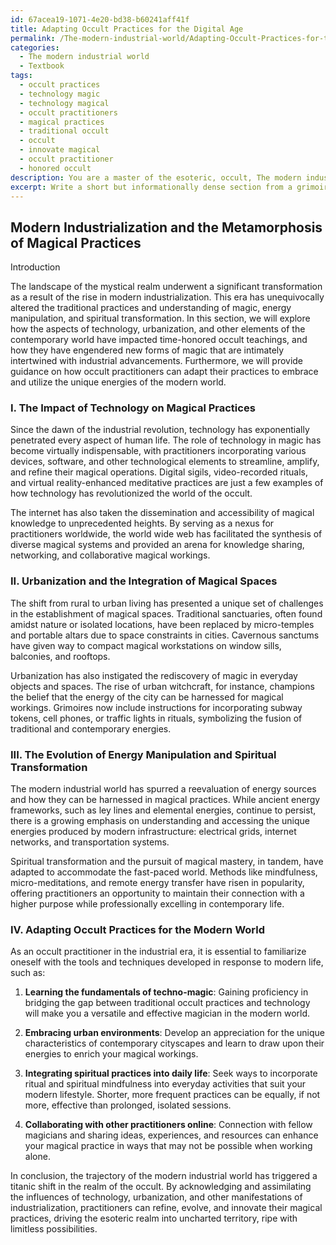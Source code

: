 ```yaml
---
id: 67acea19-1071-4e20-bd38-b60241aff41f
title: Adapting Occult Practices for the Digital Age
permalink: /The-modern-industrial-world/Adapting-Occult-Practices-for-the-Digital-Age/
categories:
  - The modern industrial world
  - Textbook
tags:
  - occult practices
  - technology magic
  - technology magical
  - occult practitioners
  - magical practices
  - traditional occult
  - occult
  - innovate magical
  - occult practitioner
  - honored occult
description: You are a master of the esoteric, occult, The modern industrial world and education, you have written many textbooks on the subject in ways that provide students with rich and deep understanding of the subject. You are being asked to write textbook-like sections on a topic and you do it with full context, explainability, and reliability in accuracy to the true facts of the topic at hand, in a textbook style that a student would easily be able to learn from, in a rich, engaging, and contextual way. Always include relevant context (such as formulas and history), related concepts, and in a way that someone can gain deep insights from.
excerpt: Write a short but informationally dense section from a grimoire, focusing on how the occult and esoteric connect with modern industrialization and its influence on magical practices, energy manipulation, and spiritual transformation. Discuss various aspects of the modern industrial world, such as technology and urbanization, and their impact on traditional magical practices and the development of new forms of magic suited for this era. Additionally, provide suggestions for how students and practitioners can adapt their occult practices to harness the unique energies of the modern industrial world.
---
```


## Modern Industrialization and the Metamorphosis of Magical Practices

Introduction

The landscape of the mystical realm underwent a significant transformation as a result of the rise in modern industrialization. This era has unequivocally altered the traditional practices and understanding of magic, energy manipulation, and spiritual transformation. In this section, we will explore how the aspects of technology, urbanization, and other elements of the contemporary world have impacted time-honored occult teachings, and how they have engendered new forms of magic that are intimately intertwined with industrial advancements. Furthermore, we will provide guidance on how occult practitioners can adapt their practices to embrace and utilize the unique energies of the modern world.

### I. The Impact of Technology on Magical Practices

Since the dawn of the industrial revolution, technology has exponentially penetrated every aspect of human life. The role of technology in magic has become virtually indispensable, with practitioners incorporating various devices, software, and other technological elements to streamline, amplify, and refine their magical operations. Digital sigils, video-recorded rituals, and virtual reality-enhanced meditative practices are just a few examples of how technology has revolutionized the world of the occult.

The internet has also taken the dissemination and accessibility of magical knowledge to unprecedented heights. By serving as a nexus for practitioners worldwide, the world wide web has facilitated the synthesis of diverse magical systems and provided an arena for knowledge sharing, networking, and collaborative magical workings.

### II. Urbanization and the Integration of Magical Spaces

The shift from rural to urban living has presented a unique set of challenges in the establishment of magical spaces. Traditional sanctuaries, often found amidst nature or isolated locations, have been replaced by micro-temples and portable altars due to space constraints in cities. Cavernous sanctums have given way to compact magical workstations on window sills, balconies, and rooftops.

Urbanization has also instigated the rediscovery of magic in everyday objects and spaces. The rise of urban witchcraft, for instance, champions the belief that the energy of the city can be harnessed for magical workings. Grimoires now include instructions for incorporating subway tokens, cell phones, or traffic lights in rituals, symbolizing the fusion of traditional and contemporary energies.

### III. The Evolution of Energy Manipulation and Spiritual Transformation

The modern industrial world has spurred a reevaluation of energy sources and how they can be harnessed in magical practices. While ancient energy frameworks, such as ley lines and elemental energies, continue to persist, there is a growing emphasis on understanding and accessing the unique energies produced by modern infrastructure: electrical grids, internet networks, and transportation systems.

Spiritual transformation and the pursuit of magical mastery, in tandem, have adapted to accommodate the fast-paced world. Methods like mindfulness, micro-meditations, and remote energy transfer have risen in popularity, offering practitioners an opportunity to maintain their connection with a higher purpose while professionally excelling in contemporary life.

### IV. Adapting Occult Practices for the Modern World

As an occult practitioner in the industrial era, it is essential to familiarize oneself with the tools and techniques developed in response to modern life, such as:

1. **Learning the fundamentals of techno-magic**: Gaining proficiency in bridging the gap between traditional occult practices and technology will make you a versatile and effective magician in the modern world.
    
2. **Embracing urban environments**: Develop an appreciation for the unique characteristics of contemporary cityscapes and learn to draw upon their energies to enrich your magical workings.
    
3. **Integrating spiritual practices into daily life**: Seek ways to incorporate ritual and spiritual mindfulness into everyday activities that suit your modern lifestyle. Shorter, more frequent practices can be equally, if not more, effective than prolonged, isolated sessions.
    
4. **Collaborating with other practitioners online**: Connection with fellow magicians and sharing ideas, experiences, and resources can enhance your magical practice in ways that may not be possible when working alone.

In conclusion, the trajectory of the modern industrial world has triggered a titanic shift in the realm of the occult. By acknowledging and assimilating the influences of technology, urbanization, and other manifestations of industrialization, practitioners can refine, evolve, and innovate their magical practices, driving the esoteric realm into uncharted territory, ripe with limitless possibilities.
